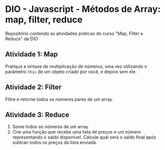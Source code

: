 # DIO - Javascript - Métodos de Array: map, filter, reduce

Repositório contendo as atividades práticas do curso "Map, Filter e Reduce" da DIO

## Atividade 1: Map

Pratique a sintaxe de multiplicação de números, uma vez utilizando o parâmetro <code>this</code> de um objeto criado por você, e depois sem ele.

## Atividade 2: Filter

Filtre e retorne todos os números pares de um array.

## Atividade 3: Reduce

1. Some todos os números de um array
2. Crie uma função que recebe uma lista de preços e um número representando o saldo disponível. Calcule qual será o saldo final após subtrair todos os preços da lista enviada.